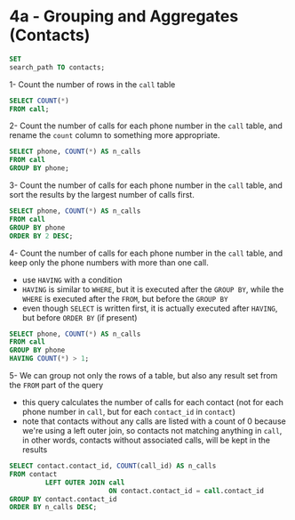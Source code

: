 # 4a - Grouping and Aggregates (Contacts)

```sql
SET
search_path TO contacts;
```

1- Count the number of rows in the `call` table

```sql
SELECT COUNT(*)
FROM call;
```

2- Count the number of calls for each phone number in the `call` table, and rename the `count` column to something more
appropriate.

```sql
SELECT phone, COUNT(*) AS n_calls
FROM call
GROUP BY phone;
```

3- Count the number of calls for each phone number in the `call` table, and sort the results by the largest number of
calls first.

```sql
SELECT phone, COUNT(*) AS n_calls
FROM call
GROUP BY phone
ORDER BY 2 DESC;
```

4- Count the number of calls for each phone number in the `call` table, and keep only the phone numbers with more than
one call.

- use `HAVING` with a condition
- `HAVING` is similar to `WHERE`, but it is executed after the `GROUP BY`, while the `WHERE` is executed after the
  `FROM`, but before the `GROUP BY`
- even though `SELECT` is written first, it is actually executed after `HAVING`, but before `ORDER BY` (if present)

```sql
SELECT phone, COUNT(*) AS n_calls
FROM call
GROUP BY phone
HAVING COUNT(*) > 1;
```

5- We can group not only the rows of a table, but also any result set from the `FROM` part of the query

- this query calculates the number of calls for each contact (not for each phone number in `call`, but for each
  `contact_id` in `contact`)
- note that contacts without any calls are listed with a count of 0 because we're using a left outer join, so contacts
  not matching anything in `call`, in other words, contacts without associated calls, will be kept in the results

```sql
SELECT contact.contact_id, COUNT(call_id) AS n_calls
FROM contact
         LEFT OUTER JOIN call
                         ON contact.contact_id = call.contact_id
GROUP BY contact.contact_id
ORDER BY n_calls DESC;
```

